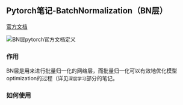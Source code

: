 ## Pytorch笔记-BatchNormalization（BN层）

[官方文档](https://pytorch.org/docs/stable/nn.html#normalization-layers)

![BN层pytorch官方文档定义](C:\Users\zjy\Desktop\机器学习\Deep-Learning-Notes-and-Exercises\Pytorch笔记\img\BN层pytorch官方文档定义.PNG)

### 作用

BN层是用来进行批量归一化的网络层，而批量归一化可以有效地优化模型optimization的过程（详见`深度学习`部分的笔记。

### 如何使用